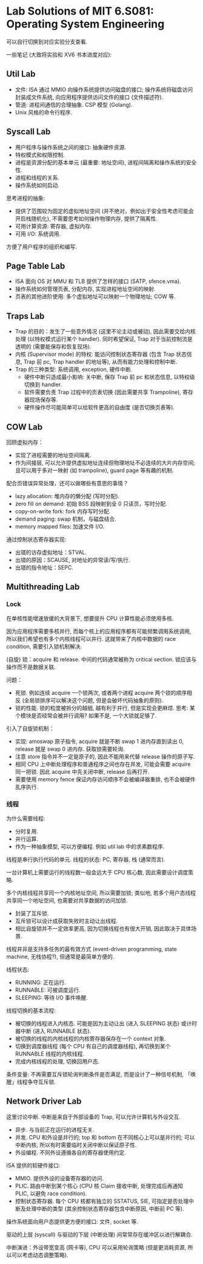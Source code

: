 # Lab Solutions of MIT 6.S081: Operating System Engineering

可以自行切换到对应实验分支查看.

一些笔记 (大致将实验和 XV6 书本进度对应):

## Util Lab

- 文件: ISA 通过 MMIO 向操作系统提供访问磁盘的接口; 操作系统将磁盘访问封装成文件系统, 向应用程序提供访问文件的接口 (文件描述符).
- 管道: 进程间通信的合理抽象. CSP 模型 (Golang).
- Unix 风格的命令行程序.

## Syscall Lab

- 用户程序与操作系统之间的接口: 抽象硬件资源.
- 特权模式和权限控制.
- 进程是资源分配的基本单元 (最重要: 地址空间), 进程间隔离和操作系统的安全性.
- 进程和线程的关系.
- 操作系统如何启动.

思考进程的抽象:

- 提供了范围较为固定的虚拟地址空间 (并不绝对，例如出于安全性考虑可能会开启栈随机化), 不需要思考如何操作物理内存, 提供了隔离性.
- 可用计算资源: 寄存器, 虚拟内存.
- 可用 I/O: 系统调用.

方便了用户程序的组织和编写.

## Page Table Lab

- ISA 面向 OS 对 MMU 和 TLB 提供了怎样的接口 (SATP, sfence.vma).
- 操作系统如何管理页表, 分配内存, 实现进程地址空间的映射.
- 页表的其他进阶使用: 多个虚拟地址可以映射一个物理地址; COW 等.

## Traps Lab

- Trap 的目的：发生了一些意外情况 (这里不论主动或被动), 因此需要交给内核处理 (以特权模式运行某个 handler). 同时希望保证, Trap 对于当前控制流是透明的 (需要能保存和恢复现场).
- 内核 (Supervisor mode) 的特权: 能访问控制状态寄存器 (包含 Trap 状态信息, Trap 前 pc, Trap handler 的地址等), 从而有能力处理和控制中断.
- Trap 的三种类型: 系统调用, exception, 硬件中断.
  - 硬件中断只造成最小影响: 关中断, 保存 Trap 前 pc 和状态信息, 以特权级切换到 handler.
  - 软件需要负责 Trap 过程中的页表切换 (因此需要共享 Trampoline), 寄存器现场保存等.
  - 硬件操作尽可能简单可以给软件更高的自由度 (是否切换页表等).

## COW Lab

回顾虚拟内存：

- 实现了进程需要的地址空间隔离.
- 作为间接层, 可以允许提供虚拟地址连续但物理地址不必连续的大片内存空间; 且可以用于多对一映射 (如 trampoline), guard page 等有趣的机制.

配合页错误异常处理，还可以做哪些有意思的事情？

- lazy allocation: 堆内存的懒分配 (写时分配).
- zero fill on demand: 初始 BSS 段映射到全 0 只读页，写时分配.
- copy-on-write fork: fork 内存写时分配.
- demand paging: swap 机制，与磁盘结合.
- memory mapped files: 加速文件 I/O.

通过控制状态寄存器实现:

- 出错的访存虚拟地址：STVAL.
- 出错的原因：SCAUSE, 对地址的异常读/写/执行.
- 出错的指令地址：SEPC.

## Multithreading Lab

### Lock

在单核性能增速放缓的大背景下, 想要提升 CPU 计算性能必须使用多核.

因为应用程序需要多核并行, 而每个核上的应用程序都有可能频繁调用系统调用, 所以我们希望也有多个内核线程可以并行. 这就带来了内核中数据的 race condition, 需要引入锁机制解决.

(自旋) 锁：acquire 和 release. 中间的代码通常被称为 critical section. 锁应该与操作而不是数据关联.

问题：

- 死锁. 例如连续 acquire 一个锁两次, 或者两个进程 acquire 两个锁的顺序相反 (全局锁排序可以解决这个问题, 但是会破坏代码抽象的原则).
- 锁的性能. 锁的粒度被拆分的越细, 越有利于并行, 但是实现会更麻烦. 思考: 某个模块是否经常会被并行调用? 如果不是, 一个大锁就足够了.

引入了自旋锁机制：

- 实现: amoswap 原子指令, acquire 就是不断 swap 1 进内存直到读出 0, release 就是 swap 0 进内存. 获取锁需要轮询.
- 注意 store 指令并不一定是原子的, 因此不能用来代替 release 操作的原子写.
- 相同 CPU 上中断处理程序和普通程序之间也存在并发, 可能会需要 acquire 同一把锁. 因此 acquire 中先关闭中断, release 后再打开.
- 需要使用 memory fence 保证内存访问顺序不会被编译器重排, 也不会被硬件乱序执行.
  
### 线程

为什么需要线程:

- 分时复用.
- 并行运算.
- 作为一种抽象模型, 可以方便编程. 例如 util lab 中的求素数程序.

线程是串行执行代码的单元. 线程的状态: PC, 寄存器, 栈 (通常而言).

一台计算机上需要运行的线程数一般会远大于 CPU 核心数, 因此需要设计调度策略.

多个内核线程共享同一个内核地址空间, 所以需要加锁; 类似地, 若多个用户态线程共享同一个地址空间, 也需要对共享数据的访问加锁.
  - 封装了互斥锁.
  - 互斥锁可以设计成获取失败时主动让出线程.
  - 相比自旋锁并不一定效率更高, 因为切换线程也有很大开销, 因此取决于具体场景.

线程并非是支持多任务的最有效方式 (event-driven programming, state machine, 无栈协程?), 但通常是最简单方便的.

线程状态:

- RUNNING: 正在运行.
- RUNNABLE: 可被调度运行.
- SLEEPING: 等待 I/O 事件唤醒.

线程切换的基本流程:

- 被切换的线程进入内核态. 可能是因为主动让出 (进入 SLEEPING 状态) 或计时器中断 (进入 RUNNABLE 状态).
- 被切换的线程的内核线程的内核寄存器保存在一个 context 对象.
- 切换到调度器线程 (每个 CPU 有自己的调度器线程), 再切换到某个 RUNNABLE 线程的内核线程.
- 完成内核线程的处理, 切换回用户态.

条件变量: 不再需要互斥锁轮询判断条件是否满足, 而是设计了一种信号机制, 「唤醒」线程争夺互斥锁.

## Network Driver Lab

这里讨论中断. 中断是来自于外部设备的 Trap, 可以允许计算机与外设交互.

- 异步. 与当前正在运行的进程无关.
- 并发. CPU 和外设是并行的; top 和 bottom  在不同核心上可以是并行的; 可以中断内核, 所以有时需要临时关闭中断以保证原子性.
- 外设编程. 不同外设遵循各自的寄存器使用约定.

ISA 提供的软硬件接口:

- MMIO. 提供外设的设备寄存器的访问.
- PLIC. 路由中断到某个核心 (CPU 核 Claim 接收中断, 处理完成后再通知 PLIC, 以避免 race condition).
- 控制状态寄存器. 每个 CPU 核都有独立的 SSTATUS, SIE, 可指定是否处理中断及处理中断的类型 (其余控制状态寄存器包含中断原因, 中断前 PC 等).

操作系统面向用户态提供更方便的接口: 文件, socket 等.

驱动的上层 (syscall) 与驱动的下层 (中断处理) 间常常存在缓冲区以进行解耦合.

中断演进：外设带宽变高 (网卡等), CPU 可以采用轮询策略 (但是更消耗资源, 所以可以考虑动态调整策略).
